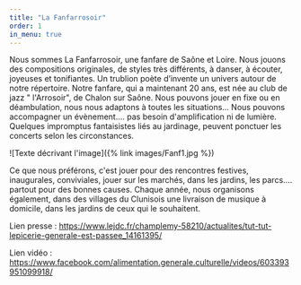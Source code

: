 ```yaml
---
title: "La Fanfarrosoir"
order: 1
in_menu: true
---
```

Nous sommes La Fanfarrosoir, une fanfare de Saône et Loire. 
Nous jouons des compositions originales, de styles très différents, à danser, à écouter, joyeuses et tonifiantes.
Un trublion poète d’invente un univers autour de notre répertoire.
Notre fanfare, qui a maintenant 20 ans, est née au club de jazz " l'Arrosoir", de Chalon sur Saône.
Nous pouvons jouer en fixe ou en déambulation, nous nous adaptons à toutes les situations... Nous pouvons accompagner un évènement.... pas besoin d'amplification ni de lumière. Quelques impromptus fantaisistes liés au jardinage, peuvent ponctuer les concerts selon les circonstances.

![Texte décrivant l'image]({% link images/Fanf1.jpg %})
 

Ce que nous préférons, c'est jouer pour des rencontres festives, inaugurales, conviviales, jouer sur les marchés, dans les jardins, les parcs.... partout pour des bonnes causes. 
Chaque année, nous organisons également, dans des villages du Clunisois une livraison de musique à domicile, dans les jardins de ceux qui le souhaitent.  

Lien presse : 
https://www.lejdc.fr/champlemy-58210/actualites/tut-tut-lepicerie-generale-est-passee_14161395/


Lien vidéo : https://www.facebook.com/alimentation.generale.culturelle/videos/603393951099918/ 